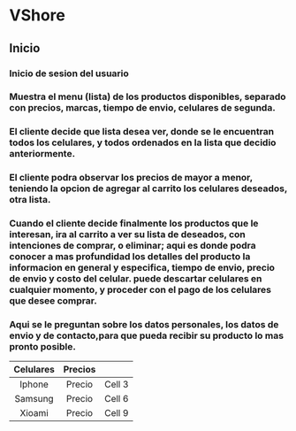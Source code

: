 # VShore

## Inicio

### Inicio de sesion del usuario

### Muestra el menu (lista) de los productos disponibles, separado con precios, marcas, tiempo de envio, celulares de segunda.

### El cliente decide que lista desea ver, donde se le encuentran todos los celulares, y todos ordenados en la lista que decidio anteriormente.

### El cliente podra observar los precios de mayor a menor, teniendo la opcion de agregar al carrito los celulares deseados, otra lista.

### Cuando el cliente decide finalmente los productos que le interesan, ira al carrito a ver su lista de deseados, con intenciones de comprar, o eliminar; aqui es donde podra conocer a mas profundidad los detalles del producto la informacion en general y especifica, tiempo de envio, precio de envio y costo del celular. puede descartar celulares en cualquier momento, y proceder con el pago de los celulares que desee comprar.

### Aqui se le preguntan sobre los datos personales, los datos de envio y de contacto,para que pueda recibir su producto lo mas pronto posible.



| Celulares     | Precios         | <!-- -->      |
|:-------------:|:---------------:|:-------------:|
| Iphone        |   Precio        | Cell 3        |
| Samsung       |   Precio        | Cell 6        |
| Xioami        |   Precio        | Cell 9        |
